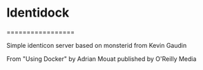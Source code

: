 # Identidock

=================

Simple identicon server based on monsterid from Kevin Gaudin

From "Using Docker" by Adrian Mouat published by O'Reilly Media

